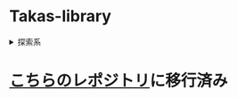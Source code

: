 # Takas-library

<details><summary>探索系</summary><div>

>[幅優先探索](https://github.com/Taka0007/Takas-library/blob/main/bps.md)
</div></details>


# [こちらのレポジトリ](https://github.com/Taka0007/Self-Computer-Science-Experiments/tree/main/zzzzzzz-My-library)に移行済み
